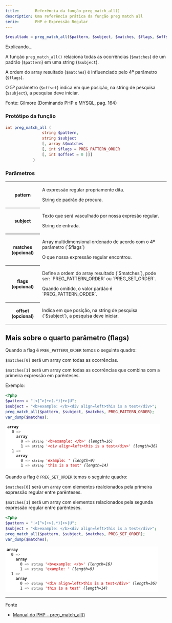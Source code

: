 ```yaml
---
title:       Referência da função preg_match_all()
description: Uma referência prática da função preg match all
serie:       PHP e Expressão Regular
---
```



```php
$resultado = preg_match_all($pattern, $subject, $matches, $flags, $offset);
```

Explicando...

A função `preg_match_all()` relaciona todas as ocorrências (`$matches`) de um padrão (`$pattern`) em uma string (`$subject`).

A ordem do array resultado (`$matches`) é influenciado pelo 4º parâmetro (`$flags`).

O 5º parâmetro (`$offset`) indica em que posição, na string de pesquisa (`$subject`), a pesquisa deve iniciar.

Fonte: Gilmore (Dominando PHP e MYSQL, pag. 164)


### Protótipo da função

```php
int preg_match_all (
                string $pattern,
                string $subject
                [, array &$matches
                [, int $flags = PREG_PATTERN_ORDER
                [, int $offset = 0 ]]]
            )
```


### Parâmetros

<table>
    <tr>
        <th>pattern</th>
        <td>
            <p>A expressão regular propriamente dita.</p>
            <p>String de padrão de procura.</p>
        </td>
    </tr>
    <tr>
        <th>subject</th>
        <td>
            <p>Texto que será vasculhado por nossa expresão regular.</p>
            <p>String de entrada.</p>
        </td>
    </tr>
    <tr>
        <th>matches (opcional)</th>
        <td>
            <p>Array multidimensional ordenado de acordo com o 4º parâmetro (`$flags`)</p>
            <p>O que nossa expressão regular encontrou.</p>
        </td>
    </tr>
    <tr>
        <th>flags (opcional)</th>
        <td>
            <p>Define a ordem do array resultado (`$matches`), pode ser: `PREG_PATTERN_ORDER` ou `PREG_SET_ORDER`.</p>
            <p>Quando omitido, o valor pardão é `PREG_PATTERN_ORDER`.</p>
        </td>
    </tr>
    <tr>
        <th>offset (opcional)</th>
        <td>
            <p>Indica em que posição, na string de pesquisa (`$subject`), a pesquisa deve iniciar.</p>
        </td>
    </tr>
</table>


Mais sobre o quarto parâmetro (flags)
---

Quando a flag é `PREG_PATTERN_ORDER` temos o seguinte quadro:

`$matches[0]` será um array com todas as ocorrências.

`$matches[1]` será um array com todas as ocorrências que combina com a primeira expressão em parênteses.

Exemplo:

```php
<?php
$pattern = "|<[^>]+>(.*)]+>|U";
$subject = "<b>example: </b><div align=left>this is a test</div>";
preg_match_all($pattern, $subject, $matches, PREG_PATTERN_ORDER);
var_dump($matches);
```

![Figura com o resultado de preg-pattern-order](php-preg-pattern-order.png "preg-pattern-order")

Quando a flag é `PREG_SET_ORDER` temos o seguinte quadro:

`$matches[0]` será um array com elementos realcionados pela primeira expressão regular entre parênteses.

`$matches[1]` será um array com elementos relacionados pela segunda expressão regular entre parênteses.

```php
<?php
$pattern = "|<[^>]+>(.*)]+>|U";
$subject = "<b>example: </b><div align=left>this is a test</div>";
preg_match_all($pattern, $subject, $matches, PREG_SET_ORDER);
var_dump($matches);
```

![Figura com o resultado de preg-set-order](php-preg-set-order.png "preg-set-order")

- - -
Fonte 

- [Manual do PHP - preg_match_all()](http://www.php.net/manual/pt_BR/function.preg-match-all.php "link-externo")